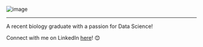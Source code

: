 ![image](https://user-images.githubusercontent.com/114869831/208249729-9558c806-25f2-47b4-94cb-bcbcc2a4b151.png)

- - - - - - - - - - - - - - - - - - - - - - - - - - - - - - - - - - - - - - - -  - - - -  - - - - - - - - - - - - - - - - - - - - - - - - - - 

A recent biology graduate with a passion for Data Science! 

Connect with me on LinkedIn [here](https://www.linkedin.com/in/sagar-daryanani-6998331a2/)! 😊

<!---
SagarDaryanani/SagarDaryanani is a ✨ special ✨ repository because its `README.md` (this file) appears on your GitHub profile.
You can click the Preview link to take a look at your changes.
--->
